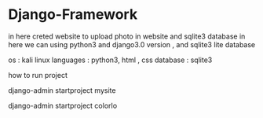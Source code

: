 # Django-Framework


in here creted website to upload photo in website and sqlite3 database 
in here we can using python3 and  django3.0 version , and sqlite3 lite database 


os :  kali linux 
languages : python3, html , css 
database : sqlite3 


how to run project  

django-admin startproject mysite


django-admin startproject colorIo
